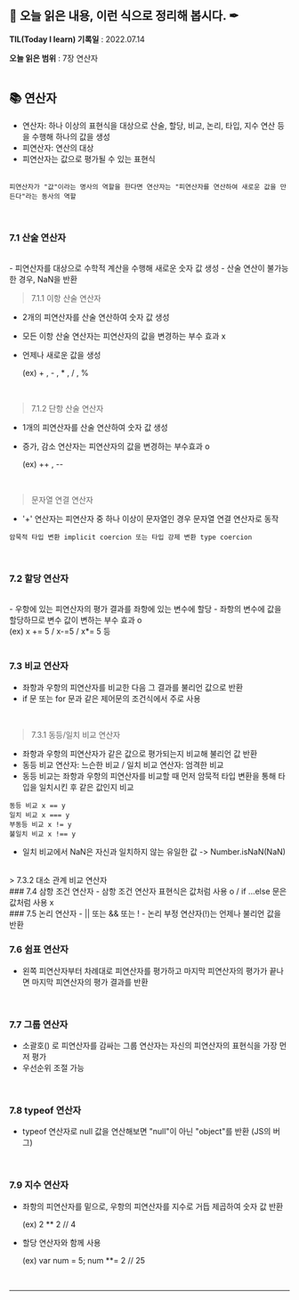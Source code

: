 ## 📕 오늘 읽은 내용, 이런 식으로 정리해 봅시다. ✒

**TIL(Today I learn) 기록일** : 2022.07.14

**오늘 읽은 범위** : 7장 연산자
<br><br>

## 📚 연산자
- 연산자: 하나 이상의 표현식을 대상으로 산술, 할당, 비교, 논리, 타입, 지수 연산 등을 수행해 하나의 값을 생성
- 피연산자: 연산의 대상
- 피연산자는 값으로 평가될 수 있는 표현식
<br><br>
```
피연산자가 "값"이라는 명사의 역할을 한다면 연산자는 "피연산자를 연산하여 새로운 값을 만든다"라는 동사의 역할
```
<br>

### 7.1 산술 연산자
<br>
- 피연산자를 대상으로 수학적 계산을 수행해 새로운 숫자 값 생성
- 산술 연산이 불가능한 경우, NaN을 반환

<br>

> 7.1.1 이항 산술 연산자

- 2개의 피연산자를 산술 연산하여 숫자 값 생성
- 모든 이항 산술 연산자는 피연산자의 값을 변경하는 부수 효과 x
- 언제나 새로운 값을 생성

    (ex) + , - , * , / , %

<br>

> 7.1.2 단항 산술 연산자
- 1개의 피연산자를 산술 연산하여 숫자 값 생성
- 증가, 감소 연산자는 피연산자의 값을 변경하는 부수효과 o

    (ex) ++ , -- 

<br>

> 문자열 연결 연산자
- '+' 연산자는 피연산자 중 하나 이상이 문자열인 경우 문자열 연결 연산자로 동작

```
암묵적 타입 변환 implicit coercion 또는 타입 강제 변환 type coercion
```

<br>

### 7.2 할당 연산자
<br>
- 우항에 있는 피연산자의 평가 결과를 좌항에 있는 변수에 할당 
- 좌항의 변수에 값을 할당하므로 변수 값이 변하는 부수 효과 o
<br>
(ex) x += 5 / x-=5 / x*= 5 등

<br>
<br>

### 7.3 비교 연산자
- 좌항과 우항의 피연산자를 비교한 다음 그 결과를 불리언 값으로 반환
- if 문 또는 for 문과 같은 제어문의 조건식에서 주로 사용

<br>

> 7.3.1 동등/일치 비교 연산자
- 좌항과 우항의 피연산자가 같은 값으로 평가되는지 비교해 불리언 값 반환
- 동등 비교 연산자: 느슨한 비교 / 일치 비교 연산자: 엄격한 비교
- 동등 비교는 좌항과 우항의 피연산자를 비교할 때 먼저 암묵적 타입 변환을 통해 타입을 일치시킨 후 같은 값인지 비교


```
동등 비교 x == y
일치 비교 x === y
부동등 비교 x != y
불일치 비교 x !== y
```

- 일치 비교에서 NaN은 자신과 일치하지 않는 유일한 값 -> Number.isNaN(NaN)

<br>
> 7.3.2 대소 관계 비교 연산자

<br>
### 7.4 삼항 조건 연산자
- 삼항 조건 연산자 표현식은 값처럼 사용 o / if ...else 문은 값처럼 사용 x

<br>
### 7.5 논리 연산자
- || 또는 && 또는 !
- 논리 부정 연산자(!)는 언제나 불리언 값을 반환

<br>

### 7.6 쉼표 연산자
- 왼쪽 피연산자부터 차례대로 피연산자를 평가하고 마지막 피연산자의 평가가 끝나면 마지막 피연산자의 평가 결과를 반환

<br>

### 7.7 그룹 연산자
- 소괄호() 로 피연산자를 감싸는 그룹 연산자는 자신의 피연산자의 표현식을 가장 먼저 평가
- 우선순위 조절 가능

<br>

### 7.8 typeof 연산자
- typeof 연산자로 null 값을 연산해보면 "null"이 아닌 "object"를 반환 (JS의 버그) 

<br>

### 7.9 지수 연산자
- 좌항의 피연산자를 밑으로, 우항의 피연산자를 지수로 거듭 제곱하여 숫자 값 반환

    (ex) 2 ** 2 // 4

- 할당 연산자와 함께 사용

    (ex) var num = 5; num **= 2 // 25 

<br>
<hr>
<br>
